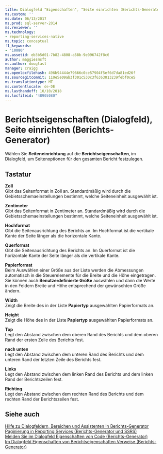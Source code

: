 ```yaml
---
title: Dialogfeld "Eigenschaften", "Seite einrichten (Berichts-Generator) melden | Microsoft-Dokumentation
ms.custom: ''
ms.date: 06/13/2017
ms.prod: sql-server-2014
ms.reviewer: ''
ms.technology:
- reporting-services-native
ms.topic: conceptual
f1_keywords:
- "10080"
ms.assetid: eb3b5d01-7b82-4808-a58b-9e096742f8c6
author: maggiesmsft
ms.author: douglasl
manager: craigg
ms.openlocfilehash: 496b94444e79666c0ce57904f5ef6d7da81ed26f
ms.sourcegitcommit: 110e5e09ab3f301c530c3f6363013239febf0ce5
ms.translationtype: MT
ms.contentlocale: de-DE
ms.lasthandoff: 10/10/2018
ms.locfileid: "48905080"
---
```

# <a name="report-properties-dialog-box-page-setup-report-builder"></a>Berichtseigenschaften (Dialogfeld), Seite einrichten (Berichts-Generator)
  Wählen Sie **Seiteneinrichtung** auf die **Berichtseigenschaften**, im Dialogfeld, um Seitenoptionen für den gesamten Bericht festzulegen.  
  
## <a name="options"></a>Tastatur  
 **Zoll**  
 Gibt das Seitenformat in Zoll an. Standardmäßig wird durch die Gebietsschemaeinstellungen bestimmt, welche Seiteneinheit ausgewählt ist.  
  
 **Zentimeter**  
 Gibt das Seitenformat in Zentimeter an. Standardmäßig wird durch die Gebietsschemaeinstellungen bestimmt, welche Seiteneinheit ausgewählt ist.  
  
 **Hochformat**  
 Gibt die Seitenausrichtung des Berichts an. Im Hochformat ist die vertikale Kante der Seite länger als die horizontale Kante.  
  
 **Querformat**  
 Gibt die Seitenausrichtung des Berichts an. Im Querformat ist die horizontale Kante der Seite länger als die vertikale Kante.  
  
 **Papierformat**  
 Beim Auswählen einer Größe aus der Liste werden die Abmessungen automatisch in die Steuerelemente für die Breite und die Höhe eingetragen. Sie können auch **Benutzerdefinierte Größe** auswählen und dann die Werte in den Feldern Breite und Höhe entsprechend der gewünschten Größe ändern.  
  
 **Width**  
 Zeigt die Breite des in der Liste **Papiertyp** ausgewählten Papierformats an.  
  
 **Height**  
 Zeigt die Höhe des in der Liste **Papiertyp** ausgewählten Papierformats an.  
  
 **Top**  
 Legt den Abstand zwischen dem oberen Rand des Berichts und dem oberen Rand der ersten Zeile des Berichts fest.  
  
 **nach unten**  
 Legt den Abstand zwischen dem unteren Rand des Berichts und dem unteren Rand der letzten Zeile des Berichts fest.  
  
 **Links**  
 Legt den Abstand zwischen dem linken Rand des Berichts und dem linken Rand der Berichtszeilen fest.  
  
 **Richting**  
 Legt den Abstand zwischen dem rechten Rand des Berichts und dem rechten Rand der Berichtszeilen fest.  
  
## <a name="see-also"></a>Siehe auch  
 [Hilfe zu Dialogfeldern, Bereichen und Assistenten in Berichts-Generator](../../2014/reporting-services/report-builder-help-for-dialog-boxes-panes-and-wizards.md)   
 [Paginierung in Reporting Services &#40;Berichts-Generator und SSRS&#41;](report-design/pagination-in-reporting-services-report-builder-and-ssrs.md)   
 [Melden Sie im Dialogfeld Eigenschaften von Code &#40;Berichts-Generator&#41;](../../2014/reporting-services/report-properties-dialog-box-code-report-builder.md)   
 [Im Dialogfeld Eigenschaften von Berichtseigenschaften Verweise &#40;Berichts-Generator&#41;](../../2014/reporting-services/report-properties-dialog-box-references-report-builder.md)  
  
  
